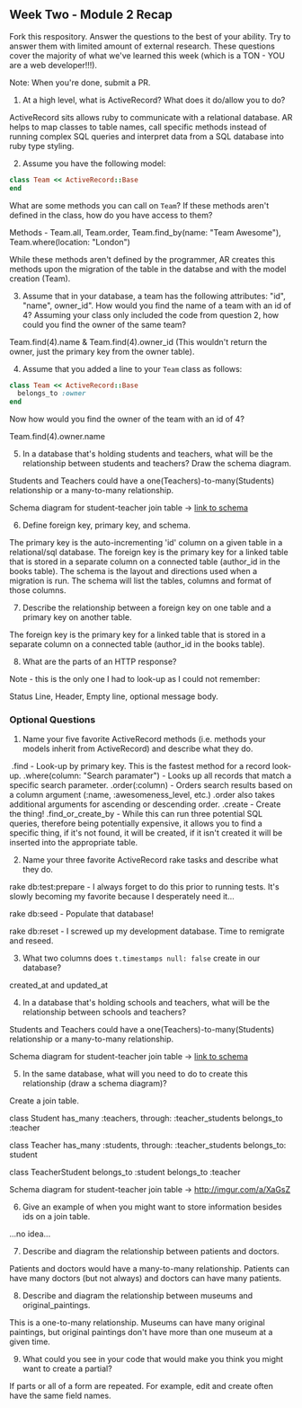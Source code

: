 ## Week Two - Module 2 Recap

Fork this respository. Answer the questions to the best of your ability. Try to answer them with limited amount of external research. These questions cover the majority of what we've learned this week (which is a TON - YOU are a web developer!!!). 

Note: When you're done, submit a PR.

1. At a high level, what is ActiveRecord? What does it do/allow you to do?

  ActiveRecord sits allows ruby to communicate with a relational database. AR helps to map classes to table names, call specific methods instead of running complex SQL queries and interpret data from a SQL database into ruby type styling.

2. Assume you have the following model:

```ruby
class Team << ActiveRecord::Base
end
```

What are some methods you can call on `Team`? If these methods aren't defined in the class, how do you have access to them?

Methods - Team.all, Team.order, Team.find_by(name: "Team Awesome"), Team.where(location: "London")

While these methods aren't defined by the programmer, AR creates this methods upon the migration of the table in the databse and with the model creation (Team).

3. Assume that in your database, a team has the following attributes: "id", "name", owner_id". How would you find the name of a team with an id of 4? Assuming your class only included the code from question 2, how could you find the owner of the same team?

Team.find(4).name & Team.find(4).owner_id (This wouldn't return the owner, just the primary key from the owner table).

4. Assume that you added a line to your `Team` class as follows:

```ruby
class Team << ActiveRecord::Base
  belongs_to :owner
end
```

Now how would you find the owner of the team with an id of 4?

Team.find(4).owner.name

5. In a database that's holding students and teachers, what will be the relationship between students and teachers? Draw the schema diagram.

Students and Teachers could have a one(Teachers)-to-many(Students) relationship or a many-to-many relationship.

Schema diagram for student-teacher join table -> [link to schema](http://imgur.com/a/XaGsZ)

6. Define foreign key, primary key, and schema.

The primary key is the auto-incrementing 'id' column on a given table in a relational/sql database.
The foreign key is the primary key for a linked table that is stored in a separate column on a connected table (author_id in the books table).
The schema is the layout and directions used when a migration is run. The schema will list the tables, columns and format of those columns.

7. Describe the relationship between a foreign key on one table and a primary key on another table.

The foreign key is the primary key for a linked table that is stored in a separate column on a connected table (author_id in the books table).

8. What are the parts of an HTTP response?

Note - this is the only one I had to look-up as I could not remember:

Status Line, Header, Empty line, optional message body.


### Optional Questions

1. Name your five favorite ActiveRecord methods (i.e. methods your models inherit from ActiveRecord) and describe what they do.

  .find - Look-up by primary key. This is the fastest method for a record look-up.
  .where(column: "Search paramater") - Looks up all records that match a specific search parameter.
  .order(:column) - Orders search results based on a column argument (:name, :awesomeness_level, etc.) .order also takes additional arguments for ascending or descending order.
  .create - Create the thing! 
  .find_or_create_by - While this can run three potential SQL queries, therefore being potentially expensive, it allows you to find a specific thing, if it's not found, it will be created, if it isn't created it will be inserted into the appropriate table.

2. Name your three favorite ActiveRecord rake tasks and describe what they do.

rake db:test:prepare - I always forget to do this prior to running tests. It's slowly becoming my favorite because I desperately need it...

rake db:seed - Populate that database!

rake db:reset - I screwed up my development database. Time to remigrate and reseed.

3. What two columns does `t.timestamps null: false` create in our database?

created_at and updated_at

4. In a database that's holding schools and teachers, what will be the relationship between schools and teachers?


Students and Teachers could have a one(Teachers)-to-many(Students) relationship or a many-to-many relationship.

Schema diagram for student-teacher join table -> [link to schema](http://imgur.com/a/XaGsZ)

5. In the same database, what will you need to do to create this relationship (draw a schema diagram)?

Create a join table. 

class Student
has_many :teachers, through: :teacher_students
belongs_to :teacher

class Teacher
has_many :students, through: :teacher_students
belongs_to: student

class TeacherStudent
belongs_to :student
belongs_to :teacher

Schema diagram for student-teacher join table -> http://imgur.com/a/XaGsZ

6. Give an example of when you might want to store information besides ids on a join table.

...no idea...

7. Describe and diagram the relationship between patients and doctors.

Patients and doctors would have a many-to-many relationship. Patients can have many doctors (but not always) and doctors can have many patients.

8. Describe and diagram the relationship between museums and original_paintings.

This is a one-to-many relationship. Museums can have many original paintings, but original paintings don't have more than one museum at a given time.

9. What could you see in your code that would make you think you might want to create a partial?

If parts or all of a form are repeated. For example, edit and create often have the same field names.
